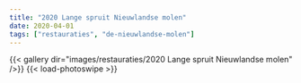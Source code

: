 ```yaml
---
title: "2020 Lange spruit Nieuwlandse molen"
date: 2020-04-01
tags: ["restauraties", "de-nieuwlandse-molen"]
---
```


{{< gallery dir="images/restauraties/2020 Lange spruit Nieuwlandse molen" />}}
{{< load-photoswipe >}}
